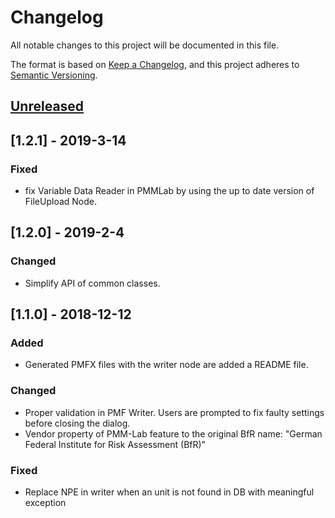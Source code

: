 # Changelog
All notable changes to this project will be documented in this file.

The format is based on [Keep a Changelog](https://keepachangelog.com/en/1.0.0/),
and this project adheres to [Semantic Versioning](https://semver.org/spec/v2.0.0.html).

## [Unreleased]

## [1.2.1] - 2019-3-14

### Fixed
- fix Variable Data Reader in PMMLab by using the up to date version of FileUpload Node.

## [1.2.0] - 2019-2-4

### Changed
- Simplify API of common classes.

## [1.1.0] - 2018-12-12

### Added
- Generated PMFX files with the writer node are added a README file.

### Changed
- Proper validation in PMF Writer. Users are prompted to fix faulty settings before closing the dialog.
- Vendor property of PMM-Lab feature to the original BfR name: "German Federal Institute for Risk Assessment (BfR)"

### Fixed
- Replace NPE in writer when an unit is not found in DB with meaningful exception

[Unreleased]: https://github.com/SiLeBAT/FSK-Lab/compare/v1.0.0...HEAD
